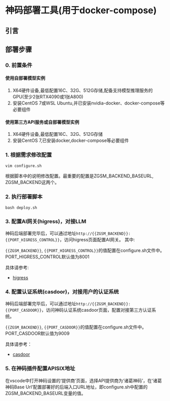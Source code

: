 # 神码部署工具(用于docker-compose)

## 引言

## 部署步骤

### 0. 前置条件

#### 使用自部署模型实例

1. X64硬件设备,最低配置16C、32G、512G存储,配备支持模型推理服务的GPU(至少2张RTX4090或1张A800)
2. 安装CentOS 7或WSL Ubuntu,并已安装nvidia-docker、docker-compose等必要组件

#### 使用第三方API服务或自部署模型实例

1. X64硬件设备,最低配置16C、32G、512G存储
2. 安装CentOS 7,已安装docker,docker-compose等必要组件

### 1. 根据需求修改配置

```sh
vim configure.sh
```

根据脚本中的说明修改配置。最重要的配置是ZGSM_BACKEND_BASEURL, ZGSM_BACKEND这两个。

### 2. 执行部署脚本

```shell
bash deploy.sh
```

### 3. 配置AI网关(higress)，对接LLM

神码后端部署完毕后，可以通过地址`http://{{ZGSM_BACKEND}}:{{PORT_HIGRESS_CONTROL}}`，访问higress页面配置AI网关。
其中:

`{{ZGSM_BACKEND}}`, `{{PORT_HIGRESS_CONTROL}}`的值配置在configure.sh文件中。PORT_HIGRESS_CONTROL默认值为8001

具体请参考:

* [higress](./docs/higress.zh-CN.md)

### 4. 配置认证系统(casdoor)，对接用户的认证系统

神码后端部署完毕后，可以通过地址`http://{{ZGSM_BACKEND}}:{{PORT_CASDOOR}}`，访问神码认证系统casdoor页面，配置对接第三方认证系统。

`{{ZGSM_BACKEND}}`, `{{PORT_CASDOOR}}`的值配置在configure.sh文件中。PORT_CASDOOR默认值为9009

具体请参考：

* [casdoor](./docs/casdoor.zh-CN.md)

### 5. 在神码插件配置APISIX地址

在vscode中打开神码设置的‘提供商’页面，选择API提供商为‘诸葛神码’，在‘诸葛神码Base Url’配置部署好的后端入口URL地址，即configure.sh中配置的ZGSM_BACKEND_BASEURL变量的值。

